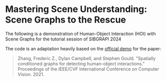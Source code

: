 # Mastering Scene Understanding: Scene Graphs to the Rescue

The following is a demonstration of Human-Object Interaction (HOI) with Scene Graphs for the tutorial session of SIBGRAPI 2024

The code is an adaptation heavily based on the [official demo](https://github.com/fredzzhang/spatially-conditioned-graphs) for the paper:
> Zhang, Frederic Z., Dylan Campbell, and Stephen Gould. "Spatially conditioned graphs for detecting human-object interactions." Proceedings of the IEEE/CVF International Conference on Computer Vision. 2021. 
